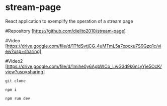 # stream-page
React application to exemplify the operation of a stream page

#Repository
[https://github.com/dielito2010/stream-page]

#Video
[https://drive.google.com/file/d/1TfdSvtjCG_4uMTmL5a7xpoxu7S9Gzq1c/view?usp=sharing]

#Video2
[https://drive.google.com/file/d/1mihe0y6AgbWCo_LwG3d9k6nLyYje5OcK/view?usp=sharing]

```
git clone
```

```
npm i
```

```
npm run dev
```
